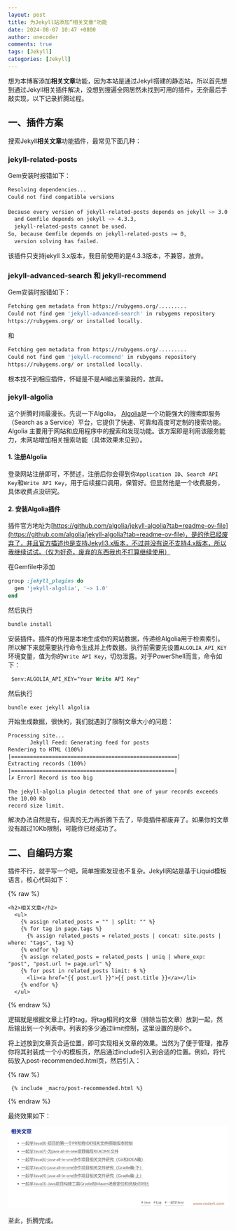 ```yaml
---
layout: post
title: 为Jekyll站添加“相关文章"功能
date: 2024-08-07 10:47 +0800
author: onecoder
comments: true
tags: [Jekyll]
categories: [Jekyll]
---
```

想为本博客添加**相关文章**功能，因为本站是通过Jekyll搭建的静态站，所以首先想到通过Jekyll相关插件解决，没想到搜遍全网居然未找到可用的插件，无奈最后手敲实现，以下记录折腾过程。

<!--more-->

## 一、插件方案

搜索Jekyll**相关文章**功能插件，最常见下面几种：

### jekyll-related-posts

Gem安装时报错如下：

```bash
Resolving dependencies...
Could not find compatible versions

Because every version of jekyll-related-posts depends on jekyll ~> 3.0
  and Gemfile depends on jekyll ~> 4.3.3,
  jekyll-related-posts cannot be used.
So, because Gemfile depends on jekyll-related-posts >= 0,
  version solving has failed.
```

该插件只支持jekyll 3.x版本，我目前使用的是4.3.3版本，不兼容，放弃。

### jekyll-advanced-search 和 jekyll-recommend

Gem安装时报错如下：

```bash
Fetching gem metadata from https://rubygems.org/.........
Could not find gem 'jekyll-advanced-search' in rubygems repository
https://rubygems.org/ or installed locally.
```

和

```bash
Fetching gem metadata from https://rubygems.org/.........
Could not find gem 'jekyll-recommend' in rubygems repository
https://rubygems.org/ or installed locally.
```

根本找不到相应插件，怀疑是不是AI编出来骗我的，放弃。

### jekyll-algolia

这个折腾时间最漫长。先说一下Algolia， [Algolia](https://www.algolia.com/)是一个功能强大的搜索即服务（Search as a Service）平台，它提供了快速、可靠和高度可定制的搜索功能。Algolia 主要用于网站和应用程序中的搜索和发现功能。该方案即是利用该服务能力，未网站增加相关搜索功能（具体效果未见到）。

#### 1. 注册Algolia

登录网站注册即可，不赘述，注册后你会得到你`Application ID`、`Search API Key`和`Write API Key`，用于后续接口调用，保管好。但显然他是一个收费服务，具体收费点没研究。

#### 2. 安装Algolia插件

插件官方地址为[https://github.com/algolia/jekyll-algolia?tab=readme-ov-file](https://github.com/algolia/jekyll-algolia?tab=readme-ov-file)，是的他已经废弃了，并且官方描述也是支持Jekyll3.x版本，不过并没有说不支持4.x版本，所以我继续试试。（仅为好奇，废弃的东西我也不打算继续使用）

在Gemfile中添加

```ruby
group :jekyll_plugins do
  gem 'jekyll-algolia', '~> 1.0'
end
```

然后执行

```bash
bundle install
```

安装插件。插件的作用是本地生成你的网站数据，传递给Algolia用于检索索引。所以解下来就需要执行命令生成并上传数据。执行前需要先设置`ALGOLIA_API_KEY`环境变量，值为你的`Write API Key`，切勿泄露。对于PowerShell而言，命令如下：

```ps
 $env:ALGOLIA_API_KEY="Your Write API Key"
```

然后执行

```bash
bundle exec jekyll algolia
```

开始生成数据，很快的，我们就遇到了限制文章大小的问题：

```text
Processing site...
       Jekyll Feed: Generating feed for posts
Rendering to HTML (100%) |=====================================================|
Extracting records (100%) |====================================================|
[✗ Error] Record is too big

The jekyll-algolia plugin detected that one of your records exceeds the 10.00 Kb
record size limit.
```

解决办法自然是有，但真的无力再折腾下去了，毕竟插件都废弃了。如果你的文章没有超过10Kb限制，可能你已经成功了。

## 二、自编码方案

插件不行，就手写一个吧，简单搜索发现也不复杂。Jekyll网站是基于Liquid模板语言，核心代码如下：

{% raw %}
```Liquid
<h2>相关文章</h2>
  <ul>
    {% assign related_posts = "" | split: "" %}
    {% for tag in page.tags %}
      {% assign related_posts = related_posts | concat: site.posts | where: "tags", tag %}
    {% endfor %}
    {% assign related_posts = related_posts | uniq | where_exp: "post", "post.url != page.url" %}
    {% for post in related_posts limit: 6 %}
      <li><a href="{{ post.url }}">{{ post.title }}</a></li>
    {% endfor %}
  </ul>
```
{% endraw %}

逻辑就是根据文章上打的tag，将tag相同的文章（排除当前文章）放到一起，然后输出到一个列表中。列表的多少通过limit控制，这里设置的是6个。

将上述放到文章页合适位置，即可实现相关文章的效果。当然为了便于管理，推荐你将其封装成一个小的模板页，然后通过include引入到合适的位置。例如，将代码放入post-recommended.html页，然后引入：

{% raw %}
```Liquid
 {% include _macro/post-recommended.html %}
```
{% endraw %}

最终效果如下：

![](/images/post/recommended-posts/posts-relate.png)

至此，折腾完成。